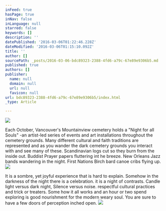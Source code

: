 ```yaml
---
inFeed: true
hasPage: true
inNav: false
inLanguage: null
starred: false
keywords: []
description: ''
datePublished: '2016-03-06T01:22:46.228Z'
dateModified: '2016-03-06T01:15:10.092Z'
title: ''
author: []
sourcePath: _posts/2016-03-06-bdc89323-2388-4fd6-a79c-67e89e9306b5.md
published: true
authors: []
publisher:
  name: null
  domain: null
  url: null
  favicon: null
url: bdc89323-2388-4fd6-a79c-67e89e9306b5/index.html
_type: Article

---
```

![](https://the-grid-user-content.s3-us-west-2.amazonaws.com/67b69fa8-da24-4b8b-953a-a3e1ae7279a4.jpg)

Each October, Vancouver's Mountainview cemetery holds a "Night for all Souls" -an artist-led series of events and art installations throughout the cemetery grounds. Many different cultural and faith traditions are represented and as you wander the dark cemetery grounds you interact with and see many of these. Scandinavian logs cut so they burn from the inside out. Buddist Prayer papers fluttering int he breeze. New Orleans Jazz bands wandering in the night. First Nations Birch bard canoe cribs flying up.
![](https://the-grid-user-content.s3-us-west-2.amazonaws.com/cefe483d-69c1-40e3-be51-6beedddb083e.jpg)

It is a sombre, yet joyful experience that is hard to explain. Somehow in the darkness of the night there is a celebration. it is a night of contrasts. Candle light versus dark night, Silence versus noise. respectful cultural practices and trick or treaters. Some how it all works and an hour or two spend exploring is good nourishment for the modern weary soul. You are sure to have a few doors of perception inched open.
![](https://the-grid-user-content.s3-us-west-2.amazonaws.com/adf447ac-4a00-4525-a891-2f900b2608ca.jpg)